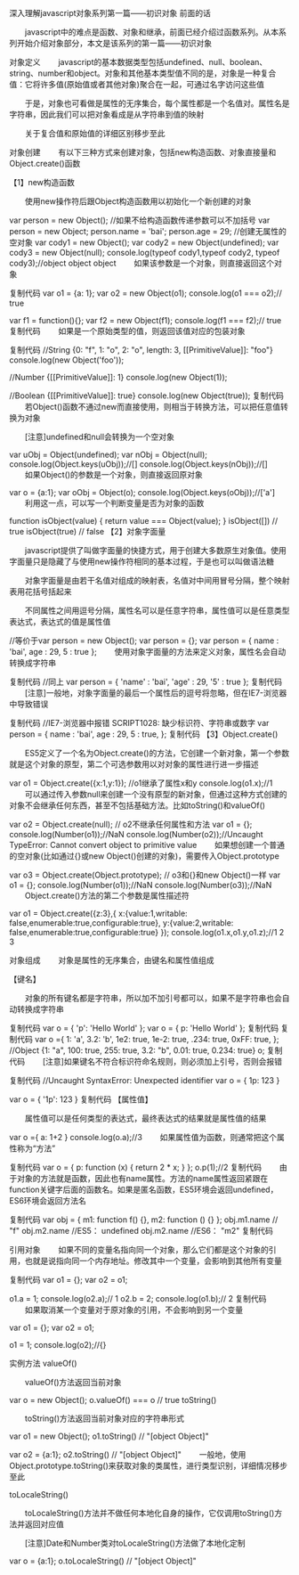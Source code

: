 ﻿深入理解javascript对象系列第一篇——初识对象 
前面的话

　　javascript中的难点是函数、对象和继承，前面已经介绍过函数系列。从本系列开始介绍对象部分，本文是该系列的第一篇——初识对象

 

对象定义
　　javascript的基本数据类型包括undefined、null、boolean、string、number和object。对象和其他基本类型值不同的是，对象是一种复合值：它将许多值(原始值或者其他对象)聚合在一起，可通过名字访问这些值

　　于是，对象也可看做是属性的无序集合，每个属性都是一个名值对。属性名是字符串，因此我们可以把对象看成是从字符串到值的映射

　　关于复合值和原始值的详细区别移步至此

 

对象创建
　　有以下三种方式来创建对象，包括new构造函数、对象直接量和Object.create()函数

【1】new构造函数

　　使用new操作符后跟Object构造函数用以初始化一个新创建的对象

var person = new Object();
//如果不给构造函数传递参数可以不加括号 var person = new Object;
person.name = 'bai';
person.age = 29;
//创建无属性的空对象
var cody1 = new Object();
var cody2 = new Object(undefined);
var cody3 = new Object(null);
console.log(typeof cody1,typeof cody2, typeof cody3);//object object object
　　如果该参数是一个对象，则直接返回这个对象　

复制代码
var o1 = {a: 1};
var o2 = new Object(o1);
console.log(o1 === o2);// true

var f1 = function(){};
var f2 = new Object(f1);
console.log(f1 === f2);// true
复制代码
　　如果是一个原始类型的值，则返回该值对应的包装对象

复制代码
//String {0: "f", 1: "o", 2: "o", length: 3, [[PrimitiveValue]]: "foo"}
console.log(new Object('foo'));

//Number {[[PrimitiveValue]]: 1}
console.log(new Object(1));

//Boolean {[[PrimitiveValue]]: true}
console.log(new Object(true));
复制代码
　　若Object()函数不通过new而直接使用，则相当于转换方法，可以把任意值转换为对象

　　[注意]undefined和null会转换为一个空对象

var uObj = Object(undefined);
var nObj = Object(null);
console.log(Object.keys(uObj));//[]
console.log(Object.keys(nObj));//[]
　　如果Object()的参数是一个对象，则直接返回原对象

var o = {a:1};
var oObj = Object(o);
console.log(Object.keys(oObj));//['a']
　　利用这一点，可以写一个判断变量是否为对象的函数

function isObject(value) {
  return value === Object(value);
}
isObject([]) // true
isObject(true) // false
【2】对象字面量

　　javascript提供了叫做字面量的快捷方式，用于创建大多数原生对象值。使用字面量只是隐藏了与使用new操作符相同的基本过程，于是也可以叫做语法糖

　　对象字面量是由若干名值对组成的映射表，名值对中间用冒号分隔，整个映射表用花括号括起来

　　不同属性之间用逗号分隔，属性名可以是任意字符串，属性值可以是任意类型表达式，表达式的值是属性值

//等价于var person = new Object();
var person = {}; 
var person = {
    name : 'bai',
    age : 29,
    5 : true
};
　　使用对象字面量的方法来定义对象，属性名会自动转换成字符串

复制代码
//同上
var person = {
    'name' : 'bai',
    'age' : 29,
    '5' : true
}; 
复制代码
　　[注意]一般地，对象字面量的最后一个属性后的逗号将忽略，但在IE7-浏览器中导致错误

复制代码
//IE7-浏览器中报错 SCRIPT1028: 缺少标识符、字符串或数字
var person = {
    name : 'bai',
    age : 29,
    5 : true,
};
复制代码
【3】Object.create()

　　ES5定义了一个名为Object.create()的方法，它创建一个新对象，第一个参数就是这个对象的原型，第二个可选参数用以对对象的属性进行进一步描述

var o1 = Object.create({x:1,y:1}); //o1继承了属性x和y
console.log(o1.x);//1
　　可以通过传入参数null来创建一个没有原型的新对象，但通过这种方式创建的对象不会继承任何东西，甚至不包括基础方法。比如toString()和valueOf()

var o2 = Object.create(null); // o2不继承任何属性和方法
var o1 = {};
console.log(Number(o1));//NaN
console.log(Number(o2));//Uncaught TypeError: Cannot convert object to primitive value
　　如果想创建一个普通的空对象(比如通过{}或new Object()创建的对象)，需要传入Object.prototype

var o3 = Object.create(Object.prototype); // o3和{}和new Object()一样
var o1 = {};
console.log(Number(o1));//NaN
console.log(Number(o3));//NaN
 　　Object.create()方法的第二个参数是属性描述符

var o1 = Object.create({z:3},{
  x:{value:1,writable: false,enumerable:true,configurable:true},
  y:{value:2,writable: false,enumerable:true,configurable:true}
}); 
console.log(o1.x,o1.y,o1.z);//1 2 3
 

对象组成
　　对象是属性的无序集合，由键名和属性值组成

【键名】

　　对象的所有键名都是字符串，所以加不加引号都可以，如果不是字符串也会自动转换成字符串

复制代码
var o = {
  'p': 'Hello World'
};
var o = {
  p: 'Hello World'
};
复制代码
复制代码
var o ={
  1: 'a',
  3.2: 'b',
  1e2: true,
  1e-2: true,
  .234: true,
  0xFF: true,
};
//Object {1: "a", 100: true, 255: true, 3.2: "b", 0.01: true, 0.234: true}
o;
复制代码
　　[注意]如果键名不符合标识符命名规则，则必须加上引号，否则会报错

复制代码
//Uncaught SyntaxError: Unexpected identifier
var o = {
    1p: 123
}

var o = {
    '1p': 123
}
复制代码
【属性值】

　　属性值可以是任何类型的表达式，最终表达式的结果就是属性值的结果

var o ={
    a: 1+2
}
console.log(o.a);//3
　　如果属性值为函数，则通常把这个属性称为“方法”

复制代码
var o = {
  p: function (x) {
    return 2 * x;
  }
};
o.p(1);//2
复制代码
　　由于对象的方法就是函数，因此也有name属性。方法的name属性返回紧跟在function关键字后面的函数名。如果是匿名函数，ES5环境会返回undefined，ES6环境会返回方法名

复制代码
var obj = {
  m1: function f() {},
  m2: function () {}
};
obj.m1.name // "f"
obj.m2.name //ES5： undefined
obj.m2.name //ES6： "m2"
复制代码
 

引用对象
　　如果不同的变量名指向同一个对象，那么它们都是这个对象的引用，也就是说指向同一个内存地址。修改其中一个变量，会影响到其他所有变量

复制代码
var o1 = {};
var o2 = o1;

o1.a = 1;
console.log(o2.a);// 1
o2.b = 2;
console.log(o1.b);// 2
复制代码
　　如果取消某一个变量对于原对象的引用，不会影响到另一个变量

var o1 = {};
var o2 = o1;

o1 = 1;
console.log(o2);//{}
 

实例方法
valueOf()

　　valueOf()方法返回当前对象

var o = new Object();
o.valueOf() === o // true
toString()

　　toString()方法返回当前对象对应的字符串形式

var o1 = new Object();
o1.toString() // "[object Object]"

var o2 = {a:1};
o2.toString() // "[object Object]"
　　一般地，使用Object.prototype.toString()来获取对象的类属性，进行类型识别，详细情况移步至此

toLocaleString()

　　toLocaleString()方法并不做任何本地化自身的操作，它仅调用toString()方法并返回对应值

　　[注意]Date和Number类对toLocaleString()方法做了本地化定制

var o = {a:1};
o.toLocaleString() // "[object Object]"


